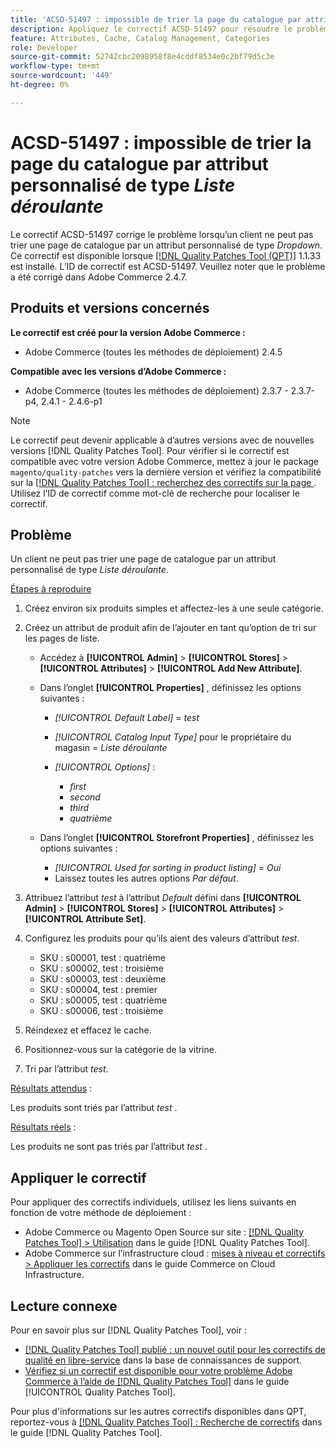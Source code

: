 ```yaml
---
title: 'ACSD-51497 : impossible de trier la page du catalogue par attribut personnalisé de type Liste déroulante'
description: Appliquez le correctif ACSD-51497 pour résoudre le problème Adobe Commerce en raison duquel un client ne peut pas trier une page de catalogue par attribut personnalisé de type Liste déroulante.
feature: Attributes, Cache, Catalog Management, Categories
role: Developer
source-git-commit: 52742cbc2098958f8e4cddf8534e0c2bf79d5c3e
workflow-type: tm+mt
source-wordcount: '449'
ht-degree: 0%

---
```


# ACSD-51497 : impossible de trier la page du catalogue par attribut personnalisé de type *Liste déroulante*

Le correctif ACSD-51497 corrige le problème lorsqu’un client ne peut pas trier une page de catalogue par un attribut personnalisé de type *Dropdown*. Ce correctif est disponible lorsque [[!DNL Quality Patches Tool (QPT)]](https://experienceleague.adobe.com/en/docs/commerce-knowledge-base/kb/announcements/commerce-announcements/magento-quality-patches-released-new-tool-to-self-serve-quality-patches) 1.1.33 est installé. L’ID de correctif est ACSD-51497. Veuillez noter que le problème a été corrigé dans Adobe Commerce 2.4.7.

## Produits et versions concernés

**Le correctif est créé pour la version Adobe Commerce :**

* Adobe Commerce (toutes les méthodes de déploiement) 2.4.5

**Compatible avec les versions d’Adobe Commerce :**

* Adobe Commerce (toutes les méthodes de déploiement) 2.3.7 - 2.3.7-p4, 2.4.1 - 2.4.6-p1

>[!NOTE]
>
>Le correctif peut devenir applicable à d’autres versions avec de nouvelles versions [!DNL Quality Patches Tool]. Pour vérifier si le correctif est compatible avec votre version Adobe Commerce, mettez à jour le package `magento/quality-patches` vers la dernière version et vérifiez la compatibilité sur la [[!DNL Quality Patches Tool] : recherchez des correctifs sur la page ](https://experienceleague.adobe.com/tools/commerce-quality-patches/index.html). Utilisez l’ID de correctif comme mot-clé de recherche pour localiser le correctif.

## Problème

Un client ne peut pas trier une page de catalogue par un attribut personnalisé de type *Liste déroulante*.

<u>Étapes à reproduire</u>

1. Créez environ six produits simples et affectez-les à une seule catégorie.
1. Créez un attribut de produit afin de l’ajouter en tant qu’option de tri sur les pages de liste.

   * Accédez à **[!UICONTROL Admin]** > **[!UICONTROL Stores]** > **[!UICONTROL Attributes]** > **[!UICONTROL Add New Attribute]**.
   * Dans l’onglet **[!UICONTROL Properties]** , définissez les options suivantes :

      * *[!UICONTROL Default Label]* = *test*
      * *[!UICONTROL Catalog Input Type]* pour le propriétaire du magasin = *Liste déroulante*
      * *[!UICONTROL Options]* :

         * *first*
         * *second*
         * *third*
         * *quatrième*

   * Dans l’onglet **[!UICONTROL Storefront Properties]** , définissez les options suivantes :

      * *[!UICONTROL Used for sorting in product listing]* = *Oui*
      * Laissez toutes les autres options *Par défaut*.

1. Attribuez l’attribut *test* à l’attribut *Default* défini dans **[!UICONTROL Admin]** > **[!UICONTROL Stores]** > **[!UICONTROL Attributes]** > **[!UICONTROL Attribute Set]**.
1. Configurez les produits pour qu’ils aient des valeurs d’attribut *test*.

   * SKU : s00001, test : quatrième
   * SKU : s00002, test : troisième
   * SKU : s00003, test : deuxième
   * SKU : s00004, test : premier
   * SKU : s00005, test : quatrième
   * SKU : s00006, test : troisième

1. Réindexez et effacez le cache.
1. Positionnez-vous sur la catégorie de la vitrine.
1. Tri par l’attribut *test*.

<u>Résultats attendus</u> :

Les produits sont triés par l’attribut *test* .

<u>Résultats réels</u> :

Les produits ne sont pas triés par l’attribut *test* .

## Appliquer le correctif

Pour appliquer des correctifs individuels, utilisez les liens suivants en fonction de votre méthode de déploiement :

* Adobe Commerce ou Magento Open Source sur site : [[!DNL Quality Patches Tool] > Utilisation](https://experienceleague.adobe.com/docs/commerce-operations/tools/quality-patches-tool/usage.html) dans le guide [!DNL Quality Patches Tool].
* Adobe Commerce sur l’infrastructure cloud : [mises à niveau et correctifs > Appliquer les correctifs](https://experienceleague.adobe.com/docs/commerce-cloud-service/user-guide/develop/upgrade/apply-patches.html) dans le guide Commerce on Cloud Infrastructure.

## Lecture connexe

Pour en savoir plus sur [!DNL Quality Patches Tool], voir :

* [[!DNL Quality Patches Tool] publié : un nouvel outil pour les correctifs de qualité en libre-service](https://experienceleague.adobe.com/en/docs/commerce-knowledge-base/kb/announcements/commerce-announcements/magento-quality-patches-released-new-tool-to-self-serve-quality-patches) dans la base de connaissances de support.
* [Vérifiez si un correctif est disponible pour votre problème Adobe Commerce à l’aide de  [!DNL Quality Patches Tool]](/help/tools/quality-patches-tool/patches-available-in-qpt/check-patch-for-magento-issue-with-magento-quality-patches.md) dans le guide [!UICONTROL Quality Patches Tool].


Pour plus d&#39;informations sur les autres correctifs disponibles dans QPT, reportez-vous à [[!DNL Quality Patches Tool] : Recherche de correctifs](https://experienceleague.adobe.com/tools/commerce-quality-patches/index.html) dans le guide [!DNL Quality Patches Tool].
